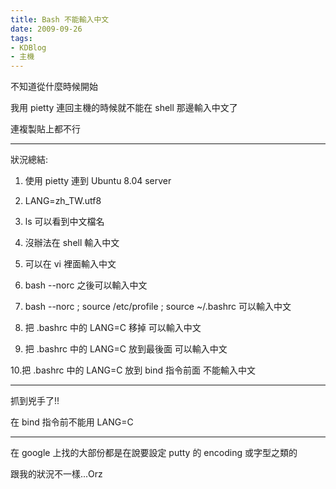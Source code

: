```yaml
---
title: Bash 不能輸入中文
date: 2009-09-26
tags:
- KDBlog
- 主機
---
```

不知道從什麼時候開始

我用 pietty 連回主機的時候就不能在 shell 那邊輸入中文了

連複製貼上都不行

---

狀況總結:

1. 使用 pietty 連到 Ubuntu 8.04 server

2. LANG=zh_TW.utf8

3. ls 可以看到中文檔名

4. 沒辦法在 shell 輸入中文

5. 可以在 vi 裡面輸入中文

6. bash --norc 之後可以輸入中文

7. bash --norc ; source /etc/profile ; source ~/.bashrc 可以輸入中文

8. 把 .bashrc 中的 LANG=C 移掉 可以輸入中文

9. 把 .bashrc 中的 LANG=C 放到最後面 可以輸入中文

10.把 .bashrc 中的 LANG=C 放到 bind 指令前面 不能輸入中文

---

抓到兇手了!!

在 bind 指令前不能用 LANG=C

---

在 google 上找的大部份都是在說要設定 putty 的 encoding 或字型之類的

跟我的狀況不一樣...Orz

